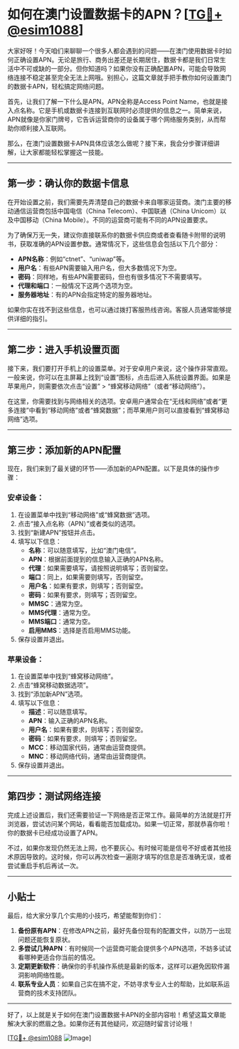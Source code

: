 # 如何在澳门设置数据卡的APN？[[TG💪+ @esim1088](https://t.me/s/esim1088)]

大家好呀！今天咱们来聊聊一个很多人都会遇到的问题——在澳门使用数据卡时如何正确设置APN。无论是旅行、商务出差还是长期居住，数据卡都是我们日常生活中不可或缺的一部分。但你知道吗？如果你没有正确配置APN，可能会导致网络连接不稳定甚至完全无法上网哦。别担心，这篇文章就手把手教你如何设置澳门的数据卡APN，轻松搞定网络问题。

首先，让我们了解一下什么是APN。APN全称是Access Point Name，也就是接入点名称。它是手机或数据卡连接到互联网时必须提供的信息之一。简单来说，APN就像是你家门牌号，它告诉运营商你的设备属于哪个网络服务类别，从而帮助你顺利接入互联网。

那么，在澳门设置数据卡APN具体应该怎么做呢？接下来，我会分步骤详细讲解，让大家都能轻松掌握这一技能。

---

## 第一步：确认你的数据卡信息

在开始设置之前，我们需要先弄清楚自己的数据卡来自哪家运营商。澳门主要的移动通信运营商包括中国电信（China Telecom）、中国联通（China Unicom）以及中国移动（China Mobile）。不同的运营商可能有不同的APN设置要求。

为了确保万无一失，建议你直接联系你的数据卡供应商或者查看随卡附带的说明书，获取准确的APN设置参数。通常情况下，这些信息会包括以下几个部分：

- **APN名称**：例如“ctnet”、“uniwap”等。
- **用户名**：有些APN需要输入用户名，但大多数情况下为空。
- **密码**：同样地，有些APN需要密码，但也有很多情况下不需要填写。
- **代理和端口**：一般情况下这两个选项为空。
- **服务器地址**：有的APN会指定特定的服务器地址。

如果你实在找不到这些信息，也可以通过拨打客服热线咨询。客服人员通常能够提供详细的指引。

---

## 第二步：进入手机设置页面

接下来，我们要打开手机上的设置菜单。对于安卓用户来说，这个操作非常直观。一般来说，你可以在主屏幕上找到“设置”图标，点击后进入系统设置界面。如果是苹果用户，则需要依次点击“设置” > “蜂窝移动网络”（或者“移动网络”）。

在这里，你需要找到与网络相关的选项。安卓用户通常会在“无线和网络”或者“更多连接”中看到“移动网络”或者“蜂窝数据”；而苹果用户则可以直接看到“蜂窝移动网络”选项。

---

## 第三步：添加新的APN配置

现在，我们来到了最关键的环节——添加新的APN配置。以下是具体的操作步骤：

### 安卓设备：
1. 在设置菜单中找到“移动网络”或“蜂窝数据”选项。
2. 点击“接入点名称（APN）”或者类似的选项。
3. 找到“新建APN”按钮并点击。
4. 填写以下信息：
   - **名称**：可以随意填写，比如“澳门电信”。
   - **APN**：根据前面提到的信息输入正确的APN名称。
   - **代理**：如果需要填写，请按照说明填写；否则留空。
   - **端口**：同上，如果需要则填写，否则留空。
   - **用户名**：如果有要求，则填写；否则留空。
   - **密码**：如果有要求，则填写；否则留空。
   - **MMSC**：通常为空。
   - **MMS代理**：通常为空。
   - **MMS端口**：通常为空。
   - **启用MMS**：选择是否启用MMS功能。
5. 保存设置并退出。

### 苹果设备：
1. 在设置菜单中找到“蜂窝移动网络”。
2. 点击“蜂窝移动数据选项”。
3. 找到“添加新APN”选项。
4. 填写以下信息：
   - **描述**：可以随意填写。
   - **APN**：输入正确的APN名称。
   - **用户名**：如果有要求，则填写；否则留空。
   - **密码**：如果有要求，则填写；否则留空。
   - **MCC**：移动国家代码，通常由运营商提供。
   - **MNC**：移动网络代码，通常由运营商提供。
5. 保存设置并退出。

---

## 第四步：测试网络连接

完成上述设置后，我们还需要验证一下网络是否正常工作。最简单的方法就是打开浏览器，尝试访问某个网站，看看能否加载成功。如果一切正常，那就恭喜你啦！你的数据卡已经成功设置了APN。

不过，如果你发现仍然无法上网，也不要灰心。有时候可能是信号不好或者其他技术原因导致的。这时候，你可以再次检查一遍刚才填写的信息是否准确无误，或者尝试重启手机后再试一次。

---

## 小贴士

最后，给大家分享几个实用的小技巧，希望能帮到你们：

1. **备份原有APN**：在修改APN之前，最好先备份现有的配置文件，以防万一出现问题还能恢复原状。
2. **多尝试几种APN**：有时候同一个运营商可能会提供多个APN选项，不妨多试试看哪种更适合你当前的情况。
3. **定期更新软件**：确保你的手机操作系统是最新的版本，这样可以避免因软件漏洞影响网络性能。
4. **联系专业人员**：如果自己实在搞不定，不妨寻求专业人士的帮助，比如联系运营商的技术支持团队。

---

好了，以上就是关于如何在澳门设置数据卡APN的全部内容啦！希望这篇文章能解决大家的燃眉之急。如果你还有其他疑问，欢迎随时留言讨论哦！

[[TG💪+ @esim1088](https://t.me/s/esim1088) ![Image](https://i.postimg.cc/4NQfJmqS/Snipaste-2025-05-13-00-14-12.png)]
